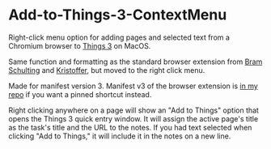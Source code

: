 # Add-to-Things-3-ContextMenu

Right-click menu option for adding pages and selected text from a Chromium browser to [Things 3](https://culturedcode.com/things/) on MacOS.

Same function and formatting as the standard browser extension from [Bram Schulting](https://github.com/bramschulting/add-to-things) and [Kristoffer](https://github.com/kristofferR/add-to-things-3), but moved to the right click menu. 

Made for manifest version 3. Manifest v3 of the browser extension is [in my repo](https://github.com/bleleux/add-to-things-3) if you want a pinned shortcut instead.

Right clicking anywhere on a page will show an "Add to Things" option that opens the Things 3 quick entry window. It will assign the active page's title as the task's title and the URL to the notes. If you had text selected when clicking "Add to Things," it will include it in the notes on a new line.
